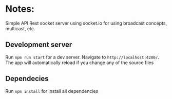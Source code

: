 # Notes:

Simple API Rest socket server using socket.io for using broadcast concepts, multicast, etc.

## Development server

Run `npm run start` for a dev server. Navigate to `http://localhost:4200/`. The app will automatically reload if you change any of the source files

## Dependecies

Run `npm install` for install all dependencies
